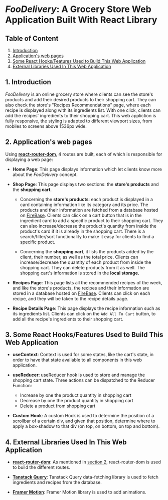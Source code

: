 # _FooDelivery_: A Grocery Store Web Application Built With React Library

## Table of Content

1. [Introduction](#1-introduction)
1. [Application's web pages](#2-applications-web-pages)
1. [Some React Hooks/Features Used to Build This Web Application](#3-some-react-hooksfeatures-used-to-build-this-web-app)
1. [External Libraries Used In This Web Application](#4-external-libraries-used-in-this-web-application)

## 1. Introduction

_FooDelivery_ is an online grocery store where clients can see the store's products and add their desired products to their shopping cart. They can also check the store's "Recipes Recommendations" page, where each recipe is displayed along with its ingredients list. With one click, clients can add the recipes' ingredients to their shopping cart.
This web appliction is fully responsive, the styling is adapted to different viewport sizes, from mobiles to screens above 1536px wide.

## 2. Application's web pages

Using [**react-router-dom**](https://reactrouter.com/en/main), 4 routes are built, each of which is responsible for displaying a web page:

- **Home Page**: This page displays information which let clients know more about the _FooDelivery_ concept.

- **Shop Page**: This page displays two sections: the **store's products** and the **shopping cart**.

  - Concerning the **store's products**: each product is displayed in a card containing information like its category and its price. The products and their information are fetched from a database hosted on [FireBase](https://firebase.google.com/).
    Clients can click on a cart button that is in the ingredient card to add a specific product to their shopping cart. They can also increase/decrease the product's quantity from inside the product's card if it is already in the shopping cart. There is a search/filter/sort functionality to make it easy for clients to find a specific product.

  - Concerning the **shopping cart**, it lists the products added by the client, their number, as well as the total price. Clients can increase/decrease the quantity of each product from inside the shopping cart. They can delete products from it as well. The shopping cart's information is stored in the **local storage.**

- **Recipes Page**: This page lists all the recommended recipes of the week, and like the store's products, the recipes and their information are stored in a database hosted on [FireBase](https://firebase.google.com/). Clients can click on each recipe, and they will be taken to the recipe details page.

- **Recipe Details Page**: This page displays the recipe information such as its ingredients list. Clients can click on the `Add All To Cart` button, to add all the recipe's ingredients to their shopping cart.

## 3. Some React Hooks/Features Used to Build This Web Application

- **useContext**: Context is used for some states, like the cart's state, in order to have that state available to all components in this web application.

- **useReducer**: useReducer hook is used to store and manage the shopping cart state. Three actions can be dispatched to the Reducer Function:

  - Increase by one the product quantity in shopping cart
  - Decrease by one the product quantity in shopping cart
  - Delete a product from shopping cart

- **Custom Hook**: A custom Hook is used to determine the position of a scrollbar of a certain div, and given that position, determine where to apply a box-shadow to that div (on top, on bottom, on top and bottom).

## 4. External Libraries Used In This Web Application

- [**react-router-dom**](https://reactrouter.com/en/main): As mentioned in [section 2](#2-applications-web-pages), react-router-dom is used to build the different routes.

- [**Tanstack Query**](https://tanstack.com/): Tanstack Query data-fetching library is used to fetch ingredients and recipes from the database.

- [**Framer Motion**](https://www.framer.com/motion/): Framer Motion library is used to add animations.
